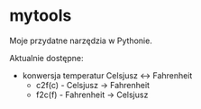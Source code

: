 # mytools

Moje przydatne narzędzia w Pythonie.

Aktualnie dostępne:
- konwersja temperatur Celsjusz <-> Fahrenheit
    - c2f(c) - Celsjusz -> Fahrenheit
    - f2c(f) - Fahrenheit -> Celsjusz









